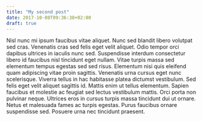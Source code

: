 ```yaml
---
title: "My second post"
date: 2017-10-08T09:36:38+02:00
draft: true
---
```



Nisl nunc mi ipsum faucibus vitae aliquet. Nunc sed blandit libero volutpat sed cras. Venenatis cras sed felis eget velit aliquet. Odio tempor orci dapibus ultrices in iaculis nunc sed. Suspendisse interdum consectetur libero id faucibus nisl tincidunt eget nullam. Vitae turpis massa sed elementum tempus egestas sed sed risus. Elementum nisi quis eleifend quam adipiscing vitae proin sagittis. Venenatis urna cursus eget nunc scelerisque. Viverra tellus in hac habitasse platea dictumst vestibulum. Sed felis eget velit aliquet sagittis id. Mattis enim ut tellus elementum. Sapien faucibus et molestie ac feugiat sed lectus vestibulum mattis. Orci porta non pulvinar neque. Ultrices eros in cursus turpis massa tincidunt dui ut ornare. Netus et malesuada fames ac turpis egestas. Purus faucibus ornare suspendisse sed. Posuere urna nec tincidunt praesent.